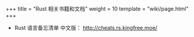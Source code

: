 +++
title = "Rust 相关书籍和文档"
weight = 10
template = "wiki/page.html"
+++

- Rust 语言备忘清单 中文版： <http://cheats.rs.kingfree.moe/>
